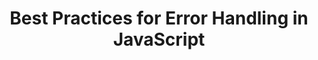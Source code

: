 ---
id: best-practices-for-error-handling-in-javascript
title: Best Practices for Error Handling in JavaScript
sidebar_label: Best Practices for Error Handling
sidebar_position: 3
---